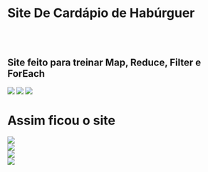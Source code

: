 <h1>Site De Cardápio de Habúrguer</h1>
<br>
<br>
<h2>Site feito para treinar Map, Reduce, Filter e ForEach</h2>
<img src="https://img.shields.io/badge/HTML5-E34F26?style=for-the-badge&logo=html5&logoColor=white">
<img src="https://img.shields.io/badge/CSS-239120?&style=for-the-badge&logo=css3&logoColor=white">
<img src="https://img.shields.io/badge/JavaScript-F7DF1E?style=for-the-badge&logo=javascript&logoColor=black">
<h1>Assim ficou o site</h1>
<img src="https://github.com/igorsoares222/Cardapio-de-Hamburguer/blob/main/img/Captura%20de%20Tela%20(2483).png">
<br>
<img src="https://github.com/igorsoares222/Cardapio-de-Hamburguer/blob/main/img/Captura%20de%20Tela%20(2484).png">
<br>
<img src="https://github.com/igorsoares222/Cardapio-de-Hamburguer/blob/main/img/Captura%20de%20Tela%20(2485).png">
<br>
<img src="https://github.com/igorsoares222/Cardapio-de-Hamburguer/blob/main/img/Captura%20de%20Tela%20(2486).png">
